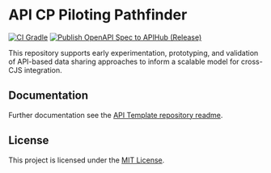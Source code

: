 # API CP Piloting Pathfinder

[![CI Gradle](https://github.com/hmcts/api-cp-piloting-pathfinder/actions/workflows/ci-released.yml/badge.svg)](https://github.com/hmcts/api-cp-piloting-pathfinder/actions/workflows/ci-released.yml)
[![Publish OpenAPI Spec to APIHub (Release)](https://github.com/hmcts/api-cp-piloting-pathfinder/actions/workflows/publish-released-openapi-spec.yml/badge.svg)](https://github.com/hmcts/api-cp-piloting-pathfinder/actions/workflows/publish-released-openapi-spec.yml)

This repository supports early experimentation, prototyping, and validation of API-based data sharing approaches to inform a scalable model for cross-CJS integration.

## Documentation

Further documentation see the [API Template repository readme](https://github.com/hmcts/api-cp-template?tab=readme-ov-file#api-cp-template-repository).

## License

This project is licensed under the [MIT License](LICENSE).

